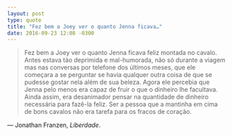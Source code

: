 ```yaml
---
layout: post
type: quote
title: "Fez bem a Joey ver o quanto Jenna ficava…"
date: 2016-09-23 12:08 -0300
---
```

>Fez bem a Joey ver o quanto Jenna ficava feliz montada no cavalo. Antes estava tão deprimida e mal-humorada, não só durante a viagem mas nas conversas por telefone dos últimos meses, que ele começara a se perguntar se havia qualquer outra coisa de que se pudesse gostar nela além de sua beleza. Agora ele percebia que Jenna pelo menos era capaz de fruir o que o dinheiro lhe facultava. Ainda assim, era desanimador pensar na quantidade de dinheiro necessária para fazê-la feliz. Ser a pessoa que a mantinha em cima de bons cavalos não era tarefa para os fracos de coração.

— Jonathan Franzen, _Liberdade_.
